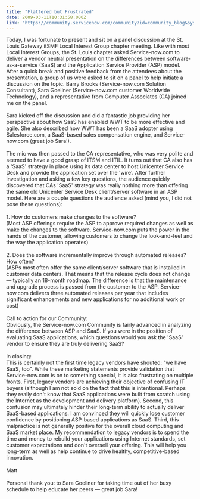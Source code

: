 ```yaml
---
title: "Flattered but Frustrated"
date: 2009-03-11T10:31:58.000Z
link: "https://community.servicenow.com/community?id=community_blog&sys_id=d4ccee25dbd0dbc01dcaf3231f961905"
---
```

<p>Today, I was fortunate to present and sit on a panel discussion at the St. Louis Gateway itSMF Local Interest Group chapter meeting. Like with most Local Interest Groups, the St. Louis chapter asked Service-now.com to deliver a vendor neutral presentation on the differences between software-as-a-service (SaaS) and the Application Service Provider (ASP) model. <br />After a quick break and positive feedback from the attendees about the presentation, a group of us were asked to sit on a panel to help initiate a discussion on the topic. Barry Brooks (Service-now.com Solution Consultant), Sara Goellner (Service-now.com customer Worldwide Technology), and a representative from Computer Associates (CA) joined me on the panel. <br /><br />Sara kicked off the discussion and did a fantastic job providing her perspective about how SaaS has enabled WWT to be more effective and agile. She also described how WWT has been a SaaS adopter using Salesforce.com, a SaaS-based sales compensation engine, and Service-now.com (great job Sara!).<br /><br />The mic was then passed to the CA representative, who was very polite and seemed to have a good grasp of ITSM and ITIL. It turns out that CA also has a 'SaaS' strategy in place using its data center to host Unicenter Service Desk and provide the application set over the 'wire'. After further investigation and asking a few key questions, the audience quickly discovered that CAs 'SaaS' strategy was really nothing more than offering the same old Unicenter Service Desk client/server software in an ASP model. Here are a couple questions the audience asked (mind you, I did not pose these questions):<br /><br />1. How do customers make changes to the software?<br />(Most ASP offerings require the ASP to approve required changes as well as make the changes to the software. Service-now.com puts the power in the hands of the customer, allowing customers to change the look-and-feel and the way the application operates)<br /><br />2. Does the software incrementally improve through automated releases? How often?<br />(ASPs most often offer the same client/server software that is installed in customer data centers. That means that the release cycle does not change — typically an 18-month roadmap. The difference is that the maintenance and upgrade process is passed from the customer to the ASP. Service-now.com delivers three automated releases per year that includes significant enhancements and new applications for no additional work or cost)<br /><br />Call to action for our Community:<br />Obviously, the Service-now.com Community is fairly advanced in analyzing the difference between ASP and SaaS. If you were in the position of evaluating SaaS applications, which questions would you ask the 'SaaS' vendor to ensure they are truly delivering SaaS?<br /><br />In closing: <br />This is certainly not the first time legacy vendors have shouted: "we have SaaS, too". While these marketing statements provide validation that Service-now.com is on to something special, it is also frustrating on multiple fronts. First, legacy vendors are achieving their objective of confusing IT buyers (although I am not sold on the fact that this is intentional. Perhaps they really don't know that SaaS applications were built from scratch using the Internet as the development and delivery platform). Second, this confusion may ultimately hinder their long-term ability to actually deliver SaaS-based applications. I am convinced they will quickly lose customer confidence by positioning ASP-based applications as SaaS. Third, this malpractice is not generally positive for the overall cloud computing and SaaS market place. My recommendation to legacy vendors is to spend the time and money to rebuild your applications using Internet standards, set customer expectations and don't oversell your offering. This will help you long-term as well as help continue to drive healthy, competitive-based innovation.<br /><br />Matt<br /><br />Personal thank you: to Sara Goellner for taking time out of her busy schedule to help educate her peers — great job Sara!</p>